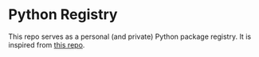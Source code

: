 # Python Registry

This repo serves as a personal (and private) Python package registry. It is inspired from [this repo](https://github.com/ceddlyburge/python-package-server).
